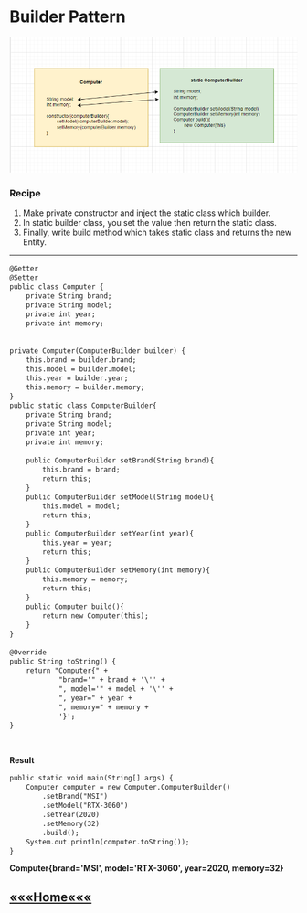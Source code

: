 # Builder Pattern
![img_1.png](img_1.png)
### Recipe
1) Make private constructor and inject the static class which builder.
2) In static builder class, you set the value then return the static class.
3) Finally, write build method which takes static class and returns the new Entity.

***


    @Getter
    @Setter
    public class Computer {
        private String brand;
        private String model;
        private int year;
        private int memory;


    private Computer(ComputerBuilder builder) {
        this.brand = builder.brand;
        this.model = builder.model;
        this.year = builder.year;
        this.memory = builder.memory;
    }
    public static class ComputerBuilder{
        private String brand;
        private String model;
        private int year;
        private int memory;

        public ComputerBuilder setBrand(String brand){
            this.brand = brand;
            return this;
        }
        public ComputerBuilder setModel(String model){
            this.model = model;
            return this;
        }
        public ComputerBuilder setYear(int year){
            this.year = year;
            return this;
        }
        public ComputerBuilder setMemory(int memory){
            this.memory = memory;
            return this;
        }
        public Computer build(){
            return new Computer(this);
        }
    }

    @Override
    public String toString() {
        return "Computer{" +
                "brand='" + brand + '\'' +
                ", model='" + model + '\'' +
                ", year=" + year +
                ", memory=" + memory +
                '}';
    }
<br>

**Result**
    
    public static void main(String[] args) {
        Computer computer = new Computer.ComputerBuilder()
            .setBrand("MSI")
            .setModel("RTX-3060")
            .setYear(2020)
            .setMemory(32)
            .build();
        System.out.println(computer.toString());
    }
**Computer{brand='MSI', model='RTX-3060', year=2020, memory=32}**

## [«««Home«««](https://github.com/MedetHasanUgurlu/Design-Patterns)
